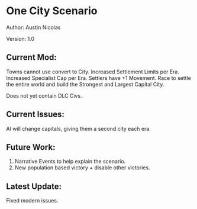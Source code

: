 # One City Scenario

Author: Austin Nicolas

Version: 1.0

## Current Mod:

Towns cannot use convert to City. Increased Settlement Limits per Era. Increased Specialist Cap per Era. Settlers have +1 Movement. Race to settle the entire world and build the Strongest and Largest Capital City.

Does not yet contain DLC Civs.

## Current Issues:

AI will change capitals, giving them a second city each era.

## Future Work:

<ol>
    <li>Narrative Events to help explain the scenario.</li>
    <li>New population based victory + disable other victories.</li>
</ol>

## Latest Update:

Fixed modern issues.